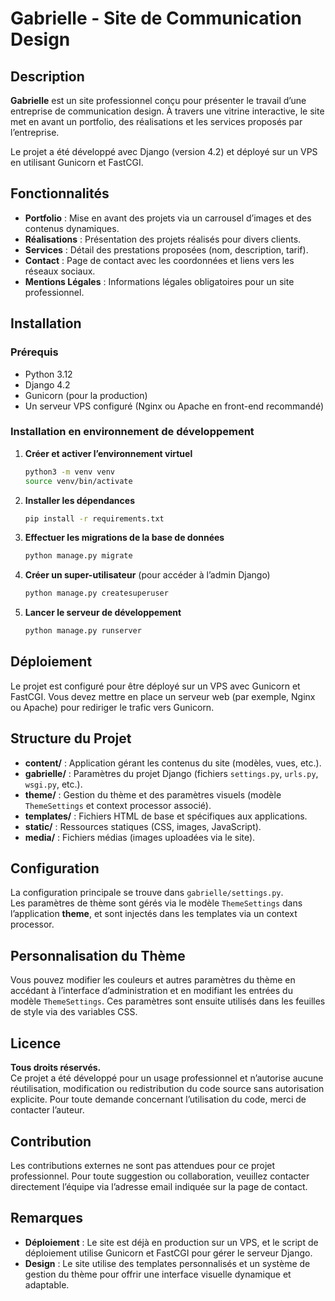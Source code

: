 # Gabrielle - Site de Communication Design

## Description
**Gabrielle** est un site professionnel conçu pour présenter le travail d’une entreprise de communication design. À travers une vitrine interactive, le site met en avant un portfolio, des réalisations et les services proposés par l’entreprise.

Le projet a été développé avec Django (version 4.2) et déployé sur un VPS en utilisant Gunicorn et FastCGI.

## Fonctionnalités
- **Portfolio** : Mise en avant des projets via un carrousel d’images et des contenus dynamiques.
- **Réalisations** : Présentation des projets réalisés pour divers clients.
- **Services** : Détail des prestations proposées (nom, description, tarif).
- **Contact** : Page de contact avec les coordonnées et liens vers les réseaux sociaux.
- **Mentions Légales** : Informations légales obligatoires pour un site professionnel.

## Installation

### Prérequis
- Python 3.12
- Django 4.2
- Gunicorn (pour la production)
- Un serveur VPS configuré (Nginx ou Apache en front-end recommandé)

### Installation en environnement de développement
1. **Créer et activer l’environnement virtuel**  
   ```bash
   python3 -m venv venv
   source venv/bin/activate
   ```
2. **Installer les dépendances**  
   ```bash
   pip install -r requirements.txt
   ```
3. **Effectuer les migrations de la base de données**  
   ```bash
   python manage.py migrate
   ```
4. **Créer un super-utilisateur** (pour accéder à l’admin Django)  
   ```bash
   python manage.py createsuperuser
   ```
5. **Lancer le serveur de développement**  
   ```bash
   python manage.py runserver
   ```

## Déploiement
Le projet est configuré pour être déployé sur un VPS avec Gunicorn et FastCGI. Vous devez mettre en place un serveur web (par exemple, Nginx ou Apache) pour rediriger le trafic vers Gunicorn.


## Structure du Projet
- **content/** : Application gérant les contenus du site (modèles, vues, etc.).
- **gabrielle/** : Paramètres du projet Django (fichiers `settings.py`, `urls.py`, `wsgi.py`, etc.).
- **theme/** : Gestion du thème et des paramètres visuels (modèle `ThemeSettings` et context processor associé).
- **templates/** : Fichiers HTML de base et spécifiques aux applications.
- **static/** : Ressources statiques (CSS, images, JavaScript).
- **media/** : Fichiers médias (images uploadées via le site).

## Configuration
La configuration principale se trouve dans `gabrielle/settings.py`.  
Les paramètres de thème sont gérés via le modèle `ThemeSettings` dans l’application **theme**, et sont injectés dans les templates via un context processor.

## Personnalisation du Thème
Vous pouvez modifier les couleurs et autres paramètres du thème en accédant à l’interface d’administration et en modifiant les entrées du modèle `ThemeSettings`. Ces paramètres sont ensuite utilisés dans les feuilles de style via des variables CSS.

## Licence
**Tous droits réservés.**  
Ce projet a été développé pour un usage professionnel et n’autorise aucune réutilisation, modification ou redistribution du code source sans autorisation explicite. Pour toute demande concernant l’utilisation du code, merci de contacter l’auteur.

## Contribution
Les contributions externes ne sont pas attendues pour ce projet professionnel. Pour toute suggestion ou collaboration, veuillez contacter directement l’équipe via l’adresse email indiquée sur la page de contact.

## Remarques
- **Déploiement** : Le site est déjà en production sur un VPS, et le script de déploiement utilise Gunicorn et FastCGI pour gérer le serveur Django.
- **Design** : Le site utilise des templates personnalisés et un système de gestion du thème pour offrir une interface visuelle dynamique et adaptable.
